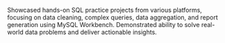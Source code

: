 Showcased hands-on SQL practice projects from various platforms, focusing on data cleaning, complex queries, data aggregation, and report generation using MySQL Workbench. Demonstrated ability to solve real-world data problems and deliver actionable insights.
